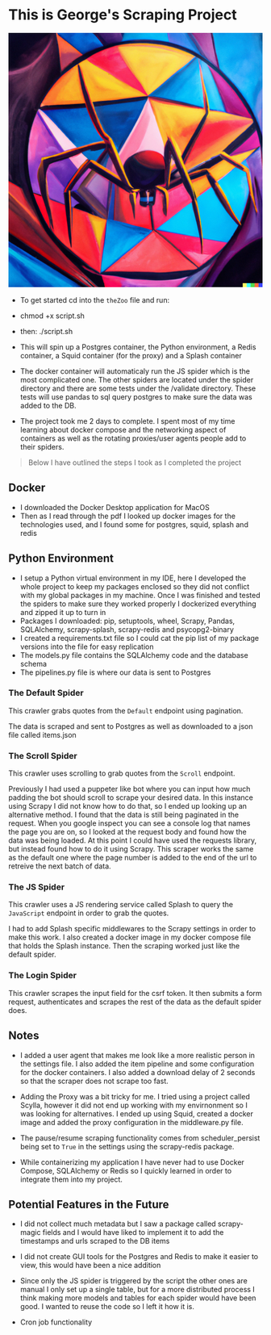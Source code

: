 # This is George's Scraping Project
<img width="1200" alt="Spider Logo" src="https://github.com/reyesGeorge/Tarantula/blob/main/tarantula_image.png">


- To get started cd into the `theZoo` file and run: 
- chmod +x script.sh
- then: ./script.sh
- This will spin up a Postgres container, the Python environment, a Redis container, a Squid container (for the proxy) and a Splash container
- The docker container will automaticaly run the JS spider which is the most complicated one. The other spiders are located under the spider directory and there are some tests under the /validate directory. These tests will use pandas to sql query postgres to make sure the data was added to the DB.

- The project took me 2 days to complete. I spent most of my time learning about docker compose and the networking aspect of containers as well as the rotating proxies/user agents people add to their spiders.

> Below I have outlined the steps I took as I completed the project


## Docker
- I downloaded the Docker Desktop application for MacOS
- Then as I read through the pdf I looked up docker images for the technologies used, and I found some for postgres, squid, splash and redis

## Python Environment
- I setup a Python virtual environment in my IDE, here I developed the whole project to keep my packages enclosed so they did not conflict with my global packages in my machine. Once I was finished and tested the spiders to make sure they worked properly I dockerized everything and zipped it up to turn in
- Packages I downloaded: pip, setuptools, wheel, Scrapy, Pandas, SQLAlchemy, scrapy-splash, scrapy-redis and psycopg2-binary
- I created a requirements.txt file so I could cat the pip list of my package versions into the file for easy replication
- The models.py file contains the SQLAlchemy code and the database schema
- The pipelines.py file is where our data is sent to Postgres

### The Default Spider
This crawler grabs quotes from the `Default` endpoint using pagination. 

The data is scraped and sent to Postgres as well as downloaded to a json file called items.json

### The Scroll Spider
This crawler uses scrolling to grab quotes from the `Scroll` endpoint.

Previously I had used a puppeter like bot where you can input how much padding the bot should scroll to scrape your desired data. In this instance using Scrapy I did not know how to do that, so I ended up looking up an alternative method. I found that the data is still being paginated in the request. When you google inspect you can see a console log that names the page you are on, so I looked at the request body and found how the data was being loaded. At this point I could have used the requests library, but instead found how to do it using Scrapy. This scraper works the same as the default one where the page number is added to the end of the url to retreive the next batch of data.

### The JS Spider
This crawler uses a JS rendering service called Splash to query the `JavaScript` endpoint in order to grab the quotes.

I had to add Splash specific middlewares to the Scrapy settings in order to make this work. I also created a docker image in my docker compose file that holds the Splash instance. Then the scraping worked just like the default spider.

### The Login Spider
This crawler scrapes the input field for the csrf token. It then submits a form request, authenticates and scrapes the rest of the data as the default spider does.

## Notes
- I added a user agent that makes me look like a more realistic person in the settings file. I also added the item pipeline and some configuration for the docker containers. I also added a download delay of 2 seconds so that the scraper does not scrape too fast.

- Adding the Proxy was a bit tricky for me. I tried using a project called Scylla, however it did not end up working with my envirnonment so I was looking for alternatives. I ended up using Squid, created a docker image and added the proxy configuration in the middleware.py file.

- The pause/resume scraping functionality comes from scheduler_persist being set to `True` in the settings using the scrapy-redis package.

- While containerizing my application I have never had to use Docker Compose, SQLAlchemy or Redis so I quickly learned in order to integrate them into my project.


## Potential Features in the Future 
- I did not collect much metadata but I saw a package called scrapy-magic fields and I would have liked to implement it to add the timestamps and urls scraped to the DB items

- I did not create GUI tools for the Postgres and Redis to make it easier to view, this would have been a nice addition

- Since only the JS spider is triggered by the script the other ones are manual I only set up a single table, but for a more distributed process I think making more models and tables for each spider would have been good. I wanted to reuse the code so I left it how it is.

- Cron job functionality
